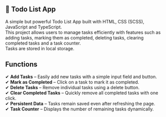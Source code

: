 ## 📝 Todo List App
A simple but powerful Todo List App built with HTML, CSS (SCSS), JavaScript and TypeScript. <br>
This project allows users to manage tasks efficiently with features such as adding tasks, marking them as completed, deleting tasks, clearing completed tasks and a task counter. <br>
Tasks are stored in local storage.

## Functions
✔ **Add Tasks** – Easily add new tasks with a simple input field and button.  
✔ **Mark as Completed** – Click on a task to mark it as completed.  
✔ **Delete Tasks** – Remove individual tasks using a delete button.  
✔ **Clear Completed Tasks** – Quickly remove all completed tasks with one click.  
✔ **Persistent Data** – Tasks remain saved even after refreshing the page.  
✔ **Task Counter** – Displays the number of remaining tasks dynamically.  
